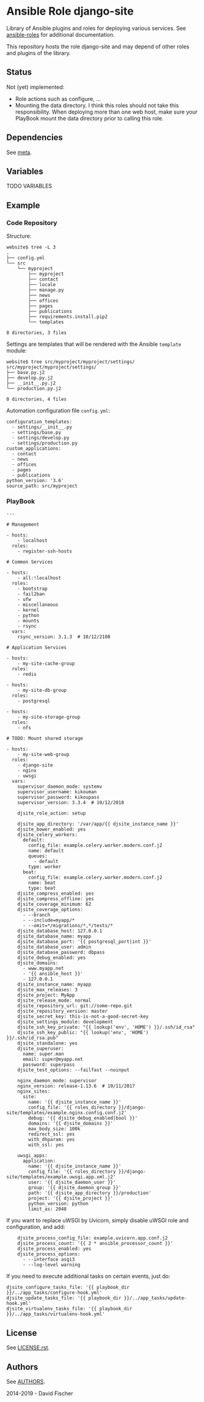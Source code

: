 # Ansible Role django-site

Library of Ansible plugins and roles for deploying various services.
See [ansible-roles](https://github.com/davidfischer-ch/ansible-roles) for additional documentation.

This repository hosts the role django-site and may depend of other roles and plugins of the library.

## Status

Not (yet) implemented:

* Role actions such as configure, ...
* Mounting the data directory. I think this roles should not take this responsibility. When deploying more than one web host, make sure your PlayBook mount the data directory prior to calling this role.

## Dependencies

See [meta](meta/main.yml).

## Variables

TODO VARIABLES

## Example

### Code Repository

Structure:

```
website$ tree -L 3
.
├── config.yml
└── src
    └── myproject
        ├── myproject
        ├── contact
        ├── locale
        ├── manage.py
        ├── news
        ├── offices
        ├── pages
        ├── publications
        ├── requirements.install.pip2
        └── templates

8 directories, 3 files
```

Settings are templates that will be rendered with the Ansible `template` module:

```
website$ tree src/myproject/myproject/settings/
src/myproject/myproject/settings/
├── base.py.j2
├── develop.py.j2
├── __init__.py.j2
└── production.py.j2

0 directories, 4 files
```

Automation configuration file `config.yml`:

```
configuration_templates:
  - settings/__init__.py
  - settings/base.py
  - settings/develop.py
  - settings/production.py
custom_applications:
  - contact
  - news
  - offices
  - pages
  - publications
python_version: '3.6'
source_path: src/myproject
```

### PlayBook

```
---

# Management

- hosts:
    - localhost
  roles:
    - register-ssh-hosts

# Common Services

- hosts:
    - all:!localhost
  roles:
    - bootstrap
    - fail2ban
    - ufw
    - miscellaneous
    - kernel
    - python
    - mounts
    - rsync
  vars:
    rsync_version: 3.1.3  # 10/12/2108

# Application Services

- hosts:
    - my-site-cache-group
  roles:
    - redis

- hosts:
    - my-site-db-group
  roles:
    - postgresql

- hosts:
    - my-site-storage-group
  roles:
    - nfs

# TODO: Mount shared storage

- hosts:
    - my-site-web-group
  roles:
    - django-site
    - nginx
    - uwsgi
  vars:
    supervisor_daemon_mode: systemv
    supervisor_username: kikouman
    supervisor_password: kikoupass
    supervisor_version: 3.3.4  # 10/12/2018

    djsite_role_action: setup

    djsite_app_directory: '/var/app/{{ djsite_instance_name }}'
    djsite_bower_enabled: yes
    djsite_celery_workers:
      default:
        config_file: example.celery.worker.modern.conf.j2
        name: default
        queues:
          - default
        type: worker
      beat:
        config_file: example.celery.worker.modern.conf.j2
        name: beat
        type: beat
    djsite_compress_enabled: yes
    djsite_compress_offline: yes
    djsite_coverage_minimum: 62
    djsite_coverage_options:
      - --branch
      - --include=myapp/*
      - --omit=*/migrations/*,*/tests/*
    djsite_database_host: 127.0.0.1
    djsite_database_name: myapp
    djsite_database_port: '{{ postgresql_port|int }}'
    djsite_database_user: admin
    djsite_database_password: dbpass
    djsite_debug_enabled: yes
    djsite_domains:
      - www.myapp.net
      - '{{ ansible_host }}'
      - 127.0.0.1
    djsite_instance_name: myapp
    djsite_max_releases: 3
    djsite_project: MyApp
    djsite_release_mode: normal
    djsite_repository_url: git://some-repo.git
    djsite_repository_version: master
    djsite_secret_key: this-is-not-a-good-secret-key
    djsite_settings_module: development
    djsite_ssh_key_private: "{{ lookup('env', 'HOME') }}/.ssh/id_rsa"
    djsite_ssh_key_public: "{{ lookup('env', 'HOME') }}/.ssh/id_rsa.pub"
    djsite_standalone: yes
    djsite_superuser:
      name: super.man
      email: super@myapp.net
      password: superpass
    djsite_test_options: --failfast --noinput

    nginx_daemon_mode: supervisor
    nginx_version: release-1.13.6  # 19/11/2017
    nginx_sites:
      site:
        name: '{{ djsite_instance_name }}'
        config_file: '{{ roles_directory }}/django-site/templates/example.nginx.config.conf.j2'
        debug: '{{ djsite_debug_enabled|bool }}'
        domains: '{{ djsite_domains }}'
        max_body_size: 100k
        redirect_ssl: yes
        with_dhparam: yes
        with_ssl: yes

    uwsgi_apps:
      application:
        name: '{{ djsite_instance_name }}'
        config_file: '{{ roles_directory }}/django-site/templates/example.uwsgi.app.xml.j2'
        user: '{{ djsite_daemon_user }}'
        group: '{{ djsite_daemon_group }}'
        path: '{{ djsite_app_directory }}/production'
        project: '{{ djsite_project }}'
        python_version: python
        limit_as: 2048
```

If you want to replace uWSGI by Uvicorn, simply disable uWSGI role and configuration, and add:

```
    djsite_process_config_file: example.uvicorn.app.conf.j2
    djsite_process_count: '{{ 2 * ansible_processor_count }}'
    djsite_process_enabled: yes
    djsite_process_options:
      - --interface asgi3
      - --log-level warning
```

If you need to execute additional tasks on certain events, just do:

```
djsite_configure_tasks_file: '{{ playbook_dir }}/../app_tasks/configure-hook.yml'
djsite_update_tasks_file: '{{ playbook_dir }}/../app_tasks/update-hook.yml'
djsite_virtualenv_tasks_file: '{{ playbook_dir }}/../app_tasks/virtualenv-hook.yml'
```

## License

See [LICENSE.rst](LICENSE.rst).

## Authors

See [AUTHORS](AUTHORS).

2014-2019 - David Fischer
